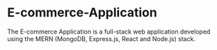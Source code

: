 # E-commerce-Application
The E-commerce Application is a full-stack web application developed using the MERN (MongoDB, Express.js, React and Node.js) stack. 
